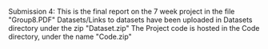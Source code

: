 Submission 4:
This is the final report on the 7 week project in the file "Group8.PDF"
Datasets/Links to datasets have been uploaded in Datasets directory under the zip "Dataset.zip"
The Project code is hosted in the Code directory, under the name "Code.zip"
